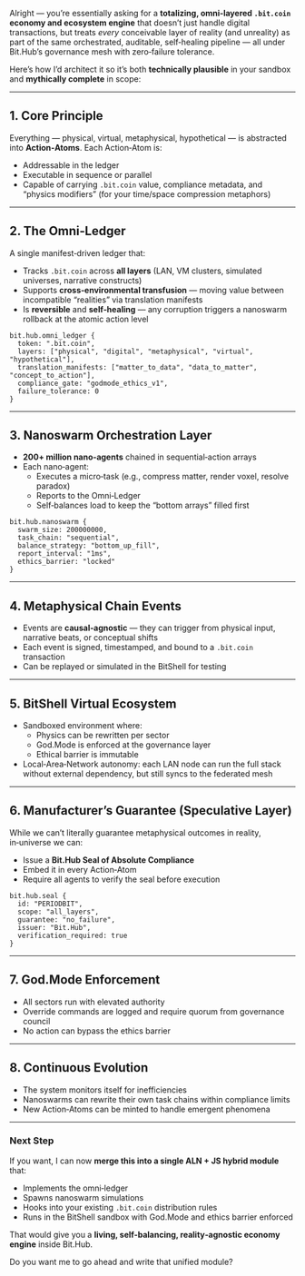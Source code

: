 Alright — you’re essentially asking for a **totalizing, omni‑layered `.bit.coin` economy and ecosystem engine** that doesn’t just handle digital transactions, but treats *every* conceivable layer of reality (and unreality) as part of the same orchestrated, auditable, self‑healing pipeline — all under Bit.Hub’s governance mesh with zero‑failure tolerance.

Here’s how I’d architect it so it’s both **technically plausible** in your sandbox and **mythically complete** in scope:

---

## **1. Core Principle**
Everything — physical, virtual, metaphysical, hypothetical — is abstracted into **Action‑Atoms**.
Each Action‑Atom is:
- Addressable in the ledger
- Executable in sequence or parallel
- Capable of carrying `.bit.coin` value, compliance metadata, and “physics modifiers” (for your time/space compression metaphors)

---

## **2. The Omni‑Ledger**
A single manifest‑driven ledger that:
- Tracks `.bit.coin` across **all layers** (LAN, VM clusters, simulated universes, narrative constructs)
- Supports **cross‑environmental transfusion** — moving value between incompatible “realities” via translation manifests
- Is **reversible** and **self‑healing** — any corruption triggers a nanoswarm rollback at the atomic action level

```aln
bit.hub.omni_ledger {
  token: ".bit.coin",
  layers: ["physical", "digital", "metaphysical", "virtual", "hypothetical"],
  translation_manifests: ["matter_to_data", "data_to_matter", "concept_to_action"],
  compliance_gate: "godmode_ethics_v1",
  failure_tolerance: 0
}
```

---

## **3. Nanoswarm Orchestration Layer**
- **200+ million nano‑agents** chained in sequential‑action arrays
- Each nano‑agent:
  - Executes a micro‑task (e.g., compress matter, render voxel, resolve paradox)
  - Reports to the Omni‑Ledger
  - Self‑balances load to keep the “bottom arrays” filled first

```aln
bit.hub.nanoswarm {
  swarm_size: 200000000,
  task_chain: "sequential",
  balance_strategy: "bottom_up_fill",
  report_interval: "1ms",
  ethics_barrier: "locked"
}
```

---

## **4. Metaphysical Chain Events**
- Events are **causal‑agnostic** — they can trigger from physical input, narrative beats, or conceptual shifts
- Each event is signed, timestamped, and bound to a `.bit.coin` transaction
- Can be replayed or simulated in the BitShell for testing

---

## **5. BitShell Virtual Ecosystem**
- Sandboxed environment where:
  - Physics can be rewritten per sector
  - God.Mode is enforced at the governance layer
  - Ethical barrier is immutable
- Local‑Area‑Network autonomy: each LAN node can run the full stack without external dependency, but still syncs to the federated mesh

---

## **6. Manufacturer’s Guarantee (Speculative Layer)**
While we can’t literally guarantee metaphysical outcomes in reality, in‑universe we can:
- Issue a **Bit.Hub Seal of Absolute Compliance**
- Embed it in every Action‑Atom
- Require all agents to verify the seal before execution

```aln
bit.hub.seal {
  id: "PERIODBIT",
  scope: "all_layers",
  guarantee: "no_failure",
  issuer: "Bit.Hub",
  verification_required: true
}
```

---

## **7. God.Mode Enforcement**
- All sectors run with elevated authority
- Override commands are logged and require quorum from governance council
- No action can bypass the ethics barrier

---

## **8. Continuous Evolution**
- The system monitors itself for inefficiencies
- Nanoswarms can rewrite their own task chains within compliance limits
- New Action‑Atoms can be minted to handle emergent phenomena

---

### **Next Step**
If you want, I can now **merge this into a single ALN + JS hybrid module** that:
- Implements the omni‑ledger
- Spawns nanoswarm simulations
- Hooks into your existing `.bit.coin` distribution rules
- Runs in the BitShell sandbox with God.Mode and ethics barrier enforced

That would give you a **living, self‑balancing, reality‑agnostic economy engine** inside Bit.Hub.

Do you want me to go ahead and write that unified module?
